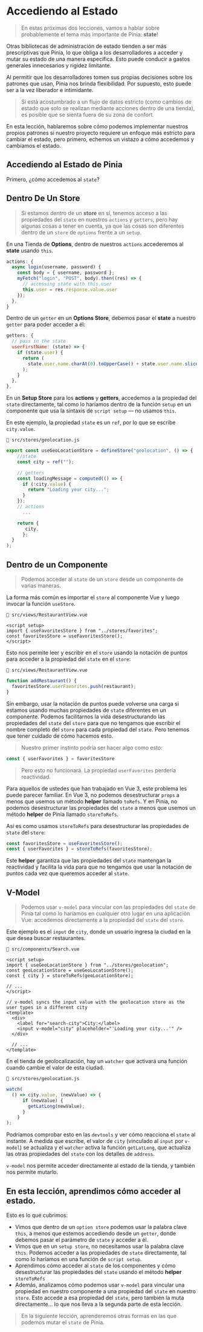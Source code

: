 # Accediendo al Estado

>En estas próximas dos lecciones, vamos a hablar sobre probablemente el tema más importante de Pinia: **state**!

Otras bibliotecas de administración de estado tienden a ser más prescriptivas que Pinia, lo que obliga a los desarrolladores a acceder y mutar su estado de una manera específica. Esto puede conducir a gastos generales innecesarios y rigidez limitante.

Al permitir que los desarrolladores tomen sus propias decisiones sobre los patrones que usan, Pinia nos brinda flexibilidad. Por supuesto, esto puede ser a la vez liberador e intimidante.

>Si está acostumbrado a un flujo de datos estricto (como cambios de estado que solo se realizan mediante acciones dentro de una tienda), es posible que se sienta fuera de su zona de confort.

En esta lección, hablaremos sobre cómo podemos implementar nuestros propios patrones si nuestro proyecto requiere un enfoque más estricto para cambiar el estado, pero primero, echemos un vistazo a cómo accedemos y cambiamos el estado.

## Accediendo al Estado de Pinia

Primero, ¿cómo accedemos al `state`?

## Dentro De Un Store

>Si estamos dentro de un **store** en sí, tenemos acceso a las propiedades del `state` en nuestros `actions` y `getters`, pero hay algunas cosas a tener en cuenta, ya que las cosas son diferentes dentro de un `store` de `options` frente a un `setup`.

En una Tienda de **Options**, dentro de nuestros `actions` accederemos al **state** usando `this`.

```js
actions: {
  async login(username, password) {
    const body = { username, password };
    myFetch("login", "POST", body).then((res) => {
      // accessing state with this.user
      this.user = res.response.value.user
    });
  },
}
```

Dentro de un `getter` en un **Options Store**, debemos pasar el **state** a nuestro `getter` para poder acceder a él:

```js
getters: {
  // pass in the state
  userFirstName: (state) => {
    if (state.user) {
      return (
        state.user.name.charAt(0).toUpperCase() + state.user.name.slice(1)
      );
    }
  },
},
```

En un **Setup Store** para los **actions** y **getters**, accedemos a la propiedad del `state` directamente, tal como lo haríamos dentro de la función `setup` en un componente que usa la sintaxis de `script setup` — no usamos `this`.

En este ejemplo, la propiedad `state` es un `ref`, por lo que se escribe `city.value`.

`📄 src/stores/geolocation.js`
```js
export const useGeoLocationStore = defineStore("geolocation", () => {
    //state
    const city = ref("");

    // getters
    const loadingMessage = computed(() => {
      if (!city.value) {
        return "Loading your city...";
      }
    });
    // actions
      ...

    return {
       city,
      };
  }
);
```

## Dentro de un Componente

>Podemos acceder al `state` de un `store` desde un componente de varias maneras.

La forma más común es importar el `store` al componente Vue y luego invocar la función `useStore`.

`📄 src/views/RestaurantView.vue`
```vue
<script setup>
import { useFavoritesStore } from "../stores/favorites";
const favoritesStore = useFavoritesStore();
</script>
```

Esto nos permite leer y escribir en el `store` usando la notación de puntos para acceder a la propiedad del `state` en el `store`:

`📄 src/views/RestaurantView.vue`
```js
function addRestaurant() {
  favoritesStore.userFavorites.push(restaurant);
}
```

Sin embargo, usar la notación de puntos puede volverse una carga si estamos usando muchas propiedades de `state` diferentes en un componente. Podemos facilitarnos la vida desestructurando las propiedades del `state` del `store` para que no tengamos que escribir el nombre completo del `store` para cada propiedad del `state`. Pero tenemos que tener cuidado de cómo hacemos esto.

>Nuestro primer instinto podría ser hacer algo como esto:

```js
const { userFavorites } = favoritesStore
```
>Pero esto no funcionará. La propiedad `userFavorites` perdería reactividad.

Para aquellos de ustedes que han trabajado en Vue 3, este problema les puede parecer familiar. En Vue 3, no podemos desestructurar `props` a menos que usemos un método **helper** llamado `toRefs`. Y en Pinia, no podemos desestructurar las propiedades del `state` a menos que usemos un método **helper** de Pinia llamado `storeToRefs`.

Así es como usamos `storeToRefs` para desestructurar las propiedades de `state` del `store`:

```js
const favoritesStore = useFavoritesStore();
const { userFavorites } = storeToRefs(favoritesStore);
```

Este **helper** garantiza que las propiedades del `state` mantengan la reactividad y facilita la vida para que no tengamos que usar la notación de puntos cada vez que queremos acceder al `state`.

## V-Model

>Podemos usar `v-model` para vincular con las propiedades del `state` de Pinia tal como lo haríamos en cualquier otro lugar en una aplicación Vue: accedemos directamente a la propiedad del `state` del `store`.

Este ejemplo es el `input` de `city`, donde un usuario ingresa la ciudad en la que desea buscar restaurantes.

`📄 src/components/Search.vue`
```vue
<script setup>
import { useGeoLocationStore } from "../stores/geolocation";
const geoLocationStore = useGeoLocationStore();
const { city } = storeToRefs(geoLocationStore);
  
// ...
</script>

// v-model syncs the input value with the geolocation store as the user types in a different city
<template>
  <div>
    <label for="search-city">City:</label>
    <input v-model="city" placeholder="'Loading your city...'" />
  </div>
  
  // ...
</template>
```

En el tienda de geolocalización, hay un `watcher` que activará una función cuando cambie el valor de esta ciudad.

`📄 src/stores/geolocation.js`
```js
watch(
  () => city.value, (newValue) => {
      if (newValue) {
        getLatLong(newValue);
      }
    }
);
```

Podríamos comprobar esto en las `devtools` y ver cómo reacciona el `state` al instante. A medida que escribe, el valor de `city` (vinculado al `input` por `v-model`) se actualiza y el `watcher` activa la función `getLatLong`, que actualiza las otras propiedades del `state` con los detalles de `address`.

`v-model` nos permite acceder directamente al estado de la tienda, y también nos permite mutarlo.

## En esta lección, aprendimos cómo acceder al estado.

Esto es lo que cubrimos:

- Vimos que dentro de un `option store` podemos usar la palabra clave `this`, a menos que estemos accediendo desde un `getter`, donde debemos pasar el parámetro de `state` y acceder a él.
- Vimos que en un `setup store`, no necesitamos usar la palabra clave `this`. Podemos acceder a las propiedades de `state` directamente, tal como lo haríamos en una función de `script setup`.
- Aprendimos cómo acceder al `state` de los componentes y cómo desestructurar las propiedades del `state` usando el método **helper** `storeToRefs`
- Además, analizamos cómo podemos usar `v-model` para vincular una propiedad en nuestro componente a una propiedad del `state` en nuestro `store`. Esto accede a esa propiedad del `state`, pero también la muta directamente... lo que nos lleva a la segunda parte de esta lección.

>En la siguiente lección, aprenderemos otras formas en las que podemos mutar el `state` de Pinia.
